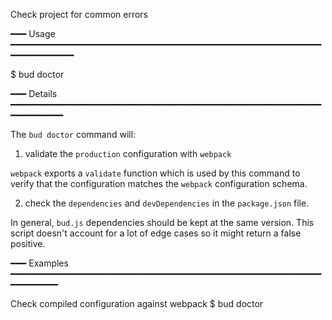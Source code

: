 Check project for common errors

━━━ Usage ━━━━━━━━━━━━━━━━━━━━━━━━━━━━━━━━━━━━━━━━━━━━━━━━━━━━━━━━━━━━━━━━━━━━━━━

$ bud doctor

━━━ Details ━━━━━━━━━━━━━━━━━━━━━━━━━━━━━━━━━━━━━━━━━━━━━━━━━━━━━━━━━━━━━━━━━━━━━

The `bud doctor` command will:

1. validate the `production` configuration with `webpack`

`webpack` exports a `validate` function which is used by this command to verify
that the configuration matches the `webpack` configuration schema.

2. check the `dependencies` and `devDependencies` in the `package.json` file.

In general, `bud.js` dependencies should be kept at the same version. This
script doesn't account for a lot of edge cases so it might return a false
positive.

━━━ Examples ━━━━━━━━━━━━━━━━━━━━━━━━━━━━━━━━━━━━━━━━━━━━━━━━━━━━━━━━━━━━━━━━━━━━

Check compiled configuration against webpack
$ bud doctor
